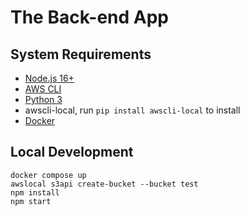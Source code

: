 # The Back-end App

## System Requirements

- [Node.js 16+](https://nodejs.org/en/)
- [AWS CLI](https://docs.aws.amazon.com/cli/latest/userguide/getting-started-install.html)
- [Python 3](https://www.python.org/)
- awscli-local, run `pip install awscli-local` to install
- [Docker](https://docs.docker.com/get-docker/)

## Local Development

```
docker compose up
awslocal s3api create-bucket --bucket test
npm install
npm start
```
